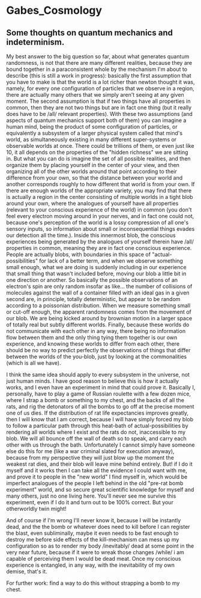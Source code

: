
# Gabes_Cosmology
## Some thoughts on quantum mechanics and indeterminism.

My best answer to the big question so far, about what generates quantum randomness, is not that
there are many different realities, because they are bound together in a paraconsistent whole by the
mechanism I'm about to describe (this is still a work in progress): basically the first assumption
that you have to make is that the world is a lot richer than newton thought it was, namely, for
every one configuration of particles that we observe in a region, there are actually many others
that we simply aren't seeing at any given moment. The second assumption is that if two things have
all properties in common, then they are not two things but are in fact one thing (but it really does
have to be /all/ relevant properties). With these two assumptions (and aspects of quantum mechanics
support both of them) you can imagine a human mind, being the product of some configuration of
particles, or equivalently a subsystem of a larger physical system called that mind's world, as
simultaneously existing in many different super-systems or observable worlds at once. There could be
trillions of them, or even just like 10, it all depends on the properties of the "hidden richness"
we are sitting in. But what you can do is imagine the set of all possible realities, and then
organize them by placing yourself in the center of your view, and then organizing all of the other
worlds around that point according to their difference from your own, so that the distance between
your world and another corresponds roughly to how different that world is from your own. If there
are enough worlds of the appropriate variety, you may find that there is actually a region in the
center consisting of multiple worlds in a tight blob around your own, where the analogues of
yourself have all properties (relevant to your conscious experience of the world) in common (you
don't feel every electron moving around in your nerves, and in fact one could not, because one's
perception of the world is a lossy compression of all one's sensory inputs, so information about
small or inconsequential things evades our detection all the time.). Inside this innermost blob, the
conscious experiences being generated by the analogues of yourself therein have /all/ properties in
common, meaning they are in fact one conscious experience. People are actually blobs, with
boundaries in this space of "actual-possibilities" for lack of a better term, and when we observe
something small enough, what we are doing is suddenly including in our experience that small thing
that wasn't included before, moving our blob a little bit in one direction or another. So basically
the possible observations of an electron's spin are only random insofar as like... the number of
collisions of molecules against the wall of a container filled with an ideal gas in a given second
are, in principle, totally deterministic, but appear to be random according to a poissonian
distribution. When we measure something small or cut-off enough, the apparent randomness comes from
the movement of our blob. We are being kicked around by brownian motion in a larger space of totally
real but subtly different worlds. Finally, because these worlds do not communicate with each other
in any way, there being no information flow between them and the only thing tying them together is
our own experience, and knowing these worlds to differ from each other, there should be no way to
predict perfectly the observations of things that differ between the worlds of the you-blob, just by
looking at the commonalities (which is all we have).

I think the same idea should apply to every subsystem in the universe, not just human minds. I have
good reason to believe this is how it actually works, and I even have an experiment in mind that
could prove it. Basically I, personally, have to play a game of Russian roulette with a few dozen
mice, where I strap a bomb or something to my chest, and the backs of all the rats, and rig the
detonators of all the bombs to go off at the precise moment one of us dies. If the distribution of
rat life expectancies improves greatly, then I will know that I am correct, because I will have
simply forced my blob to follow a particular path through this heat-bath of actual-possibilities by
rendering all worlds where I exist and the rats do not, inaccessible to my blob. We will all bounce
off the wall of death so to speak, and carry each other with us through the bath. Unfortunately I
cannot simply have someone else do this for me (like a war criminal slated for execution anyway),
because from my perspective they will just blow up the moment the weakest rat dies, and their blob
will leave mine behind entirely.  But! if I do it myself and it works then I can take all the
evidence I could want with me, and prove it to people in the "new world" I find myself in, which
would be imperfect analogues of the people I left behind in the old "pre-rat bomb experiment" world,
and so secure great scientific knowledge for myself and many others, just no one living here. You'll
never see me survive this experiment, even if I do it and turn out to be 100% correct. But your
otherworldly twin might!



And of course if I'm wrong I'll never know it, because I will be instantly dead, and the the bomb or
whatever does need to kill before I can register the blast, even subliminally, maybe it even needs
to be fast enough to destroy me before side effects of the kill-mechanism can mess up my
configuration so as to render my body /inevitably/ dead at some point in the very near future,
because if it were to wreak those changes /while/ i am capable of perceiving them I would be dead
meat. Once my conscious experience is entangled, in any way, with the inevitability of my own
demise, that's it.

For further work: find a way to do this without strapping a bomb to my chest.
